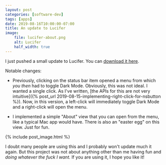 ```yaml
---
layout: post
categories: [software-dev]
tags: [apps]
date: 2019-08-16T10:00:00-07:00
title: An update to Lucifer
image:
    file: lucifer-about.png
    alt: Lucifer
    half_width: true
---
```


I just pushed a small update to Lucifer. You can [download it here](https://www.hexedbits.com/lucifer).

<!--excerpt-->

Notable changes:

- Previously, clicking on the status bar item opened a menu from which *you then* had to toggle Dark Mode. Obviously, this was not ideal. I wanted a single click. As I've written, [the APIs for this are not very intuitive]({% post_url 2019-08-15-implementing-right-click-for-nsbutton %}). Now, in this version, a left-click will immediately toggle Dark Mode and a right-click will open the menu.

- I implemented a simple "About" view that you can open from the menu, like a typical Mac app would have. There is also an "easter egg" on this view. Just for fun.

{% include post_image.html %}

I doubt many people are using this and I probably won't update much it again. But this project was not about anything other than me having fun and *doing whatever the fuck I want.* If you are using it, I hope you like it!
